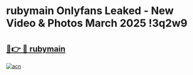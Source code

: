 # rubymain Onlyfans Leaked - New Video & Photos March 2025 !3q2w9

# <h2><a href="https://dnnjl3.iuczelnia.edu.pl?title=rubymain&ref=3q2w9">🔗👉 🔴 rubymain</a></h2>

[![acn](https://github.com/user-attachments/assets/0f9c940e-d8b0-45ae-aac7-cd30a18b3e1c)](https://dnnjl3.iuczelnia.edu.pl?title=rubymain&ref=3q2w9)

